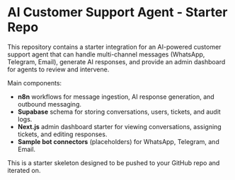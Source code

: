 # AI Customer Support Agent - Starter Repo

This repository contains a starter integration for an AI-powered customer support agent that can handle multi-channel messages (WhatsApp, Telegram, Email), generate AI responses, and provide an admin dashboard for agents to review and intervene.

Main components:
- **n8n** workflows for message ingestion, AI response generation, and outbound messaging.
- **Supabase** schema for storing conversations, users, tickets, and audit logs.
- **Next.js** admin dashboard starter for viewing conversations, assigning tickets, and editing responses.
- **Sample bot connectors** (placeholders) for WhatsApp, Telegram, and Email.

This is a starter skeleton designed to be pushed to your GitHub repo and iterated on.

